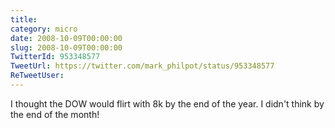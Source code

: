 ```yaml
---
title: 
category: micro
date: 2008-10-09T00:00:00
slug: 2008-10-09T00:00:00
TwitterId: 953348577
TweetUrl: https://twitter.com/mark_philpot/status/953348577
ReTweetUser: 
---
```


I thought the DOW would flirt with 8k by the end of the year. I didn't think by the end of the month!